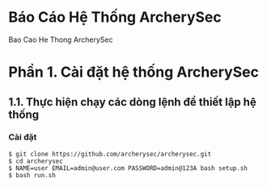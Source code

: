 # Báo Cáo Hệ Thống ArcherySec
Bao Cao He Thong ArcherySec
# Phần 1. Cài đặt hệ thống ArcherySec
## 1.1. Thực hiện chạy các dòng lệnh để thiết lập hệ thống
### Cài đặt
```
$ git clone https://github.com/archerysec/archerysec.git
$ cd archerysec
$ NAME=user EMAIL=admin@user.com PASSWORD=admin@123A bash setup.sh
$ bash run.sh
```

